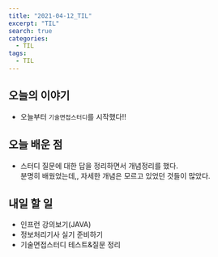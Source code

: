 ```yaml
---
title: "2021-04-12_TIL"
excerpt: "TIL"
search: true
categories: 
  - TIL
tags: 
  - TIL
---
```


## 오늘의 이야기

- 오늘부터 `기술면접스터디`를 시작했다!!<br>


## 오늘 배운 점

- 스터디 질문에 대한 답을 정리하면서 개념정리를 했다.<br>
분명히 배웠었는데,, 자세한 개념은 모르고 있었던 것들이 많았다.<br>


## 내일 할 일

- 인프런 강의보기(JAVA)
- 정보처리기사 실기 준비하기
- 기술면접스터디 테스트&질문 정리